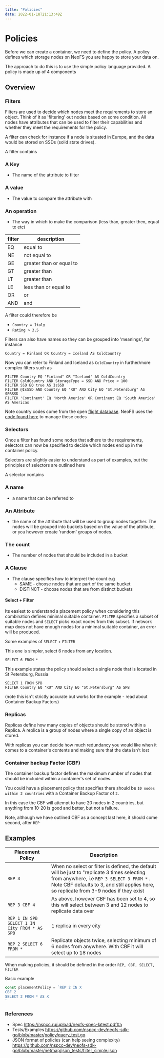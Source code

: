 ```yaml
---
title: "Policies"
date: 2022-01-18T21:13:48Z
---
```


# Policies

Before we can create a container, we need to define the policy. A policy defines which storage nodes on NeoFS you are happy to store your data on.

The approach to do this is to use the simple policy language provided. A policy is made up of 4 components

## Overview

### Filters

Filters are used to decide which nodes meet the requirements to store an object. Think of it as 'filtering' out nodes based on some condition. All nodes have attributes that can be used to filter their capabilities and whether they meet the requirements for the policy.

A filter can check for instance if a node is situated in Europe, and the data would be stored on SSDs (solid state drives).

A filter contains

### A Key
  * The name of the attribute to filter
### A value
  * The value to compare the attribute with
### An operation
  * The way in which to make the comparison (less than, greater then, equal to etc)

| filter | description |
| ------ | ------ |
| EQ | equal to |
| NE | not equal to |
| GE | greater than or equal to |
| GT | greater than |
| LT | greater than |
| LE | less than or equal to |
| OR | or |
| AND | and |

A filter could therefore be 

- `Country = Italy`
- `Rating > 3.5`

Filters can also have names so they can be grouped into 'meanings', for instance

```shell
Country = Finland OR Country = Iceland AS ColdCountry
```

Now you can refer to Finland and Iceland as `ColdCountry` in further/more complex filters such as

```shell
FILTER Country EQ "Finland" OR "Iceland" AS ColdCountry
FILTER ColdCountry AND StorageType = SSD AND Price < 100
FILTER SSD EQ true AS IsSSD
FILTER @IsSSD AND Country EQ "RU" AND City EQ "St.Petersburg" AS SPBSSD
FILTER 'Continent' EQ 'North America' OR Continent EQ 'South America' AS Americas
```


Note country codes come from the open [flight database](https://raw.githubusercontent.com/jpatokal/openflights/master/data/countries.dat). NeoFS uses the [code found here](https://github.com/nspcc-dev/neofs-locode-db) to manage these codes
### Selectors

Once a filter has found some nodes that adhere to the requirements, selectors can now be specified to decide which nodes end up in the container policy.

Selectors are slightly easier to understand as part of examples, but the principles of selectors are outlined here

A selector contains

### A name
  * a name that can be referred to 
### An Attribute
  * the name of the attribute that will be used to group nodes together. The nodes will be grouped into buckets based on the value of the attribute, or you however create 'random' groups of nodes.
### The count
  * The number of nodes that should be included in a bucket
### A Clause
  * The clause specifies how to interpret the count e.g
    * SAME - choose nodes that are part of the same bucket
    * DISTINCT - choose nodes that are from distinct buckets


#### Select + Filter

Its easiest to understand a placement policy when considering this combination defines minimal suitable container. `FILTER` specifies a subset of suitable nodes and `SELECT` picks exact nodes from this subset. If network map does not have enough nodes for a minimal suitable container, an error will be produced.

Some examples of `SELECT` + `FILTER`

This one is simpler, select 6 nodes from any location.

```
SELECT 6 FROM *
```

This example states the policy should select a single node that is located in St Petersburg, Russia

```
SELECT 1 FROM SPB
FILTER Country EQ "RU" AND City EQ "St.Petersburg" AS SPB
```

(note this isn't strictly accurate but works for the example - read about Container Backup Factors)

### Replicas

Replicas define how many copies of objects should be stored within a Replica. A replica is a group of nodes where a single copy of an object is stored. 

With replicas you can decide how much redundancy you would like when it comes to a container's contents and making sure that the data isn't lost


### Container backup Factor (CBF)

The container backup factor defines the maximum number of nodes that should be included within a container's set of nodes.

You could have a placement policy that specifies there should be `10 nodes within 2 countries` with a Container Backup Factor of `2`.

In this case the CBF will attempt to have 20 nodes in 2 countries, but anything from 10-20 is good and better, but not a failure.

Note, although we have outlined CBF as a concept last here, it should come second, after `REP`

## Examples

| Placement Policy | Description |
|-------|-------|
| `REP 3` | When no select or filter is defined, the default will be just to "replicate 3 times selecting from anywhere, i.e `REP 3 SELECT 3 FROM *` . Note CBF defaults to 3, and still applies here, so replicate from 3-9 nodes if they exist |
| `REP 3 CBF 4` | As above, however CBF has been set to 4, so this will select between 3 and 12 nodes to replicate data over |
| `REP 1 IN SPB SELECT 1 IN City FROM * AS SPB` | 1 replica in every city |
| `REP 2 SELECT 6 FROM *` | Replicate objects twice, selecting minimum of 6 nodes from anywhere. With CBF it will select up to 18 nodes |

When making policies, it should be defined in the order `REP, CBF, SELECT, FILTER`

Basic example

```go
const placementPolicy = `REP 2 IN X
CBF 2
SELECT 2 FROM * AS X
`
```

### References

* Spec https://nspcc.ru/upload/neofs-spec-latest.pdf#a
* Tests/Examples https://github.com/nspcc-dev/neofs-sdk-go/blob/master/policy/query_test.go
* JSON format of policies (can help seeing complexity) https://github.com/nspcc-dev/neofs-sdk-go/blob/master/netmap/json_tests/filter_simple.json
